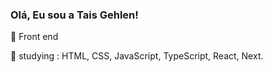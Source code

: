 ### Olá, Eu sou a Tais Gehlen!

🚀 Front end  

🌱 studying : HTML, CSS, JavaScript, TypeScript, React, Next.

